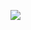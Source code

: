 
![](https://github-profile-summary-cards.vercel.app/api/cards/profile-details?username=Dezmound1&theme=solarized_dark)
